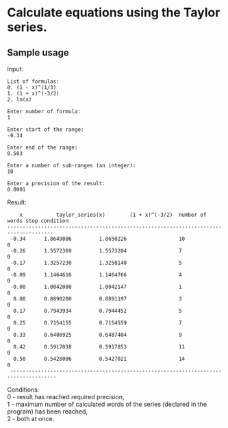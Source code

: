 # Calculate equations using the Taylor series.

## Sample usage
Input:
```
List of formulas:
0. (1 - x)^(1/3)
1. (1 + x)^(-3/2)
2. ln(x)

Enter number of formula:
1

Enter start of the range:
-0.34

Enter end of the range:
0.503

Enter a number of sub-ranges (an integer):
10

Enter a precision of the result:
0.0001
```

Result:
```
	x			taylor_series(x)		(1 + x)^(-3/2)	number of words	stop condition
-------------------------------------------------------------------------------------
 -0.34		1.8649806		  1.8650226					10						0
 -0.26		1.5572369		  1.5573204					7						0
 -0.17		1.3257230		  1.3258140					5						0
 -0.09		1.1464616		  1.1464766					4						0
 -0.00		1.0042000		  1.0042147					1						0
  0.08		0.8890200		  0.8891197					3						0
  0.17		0.7943934		  0.7944452					5						0
  0.25		0.7154155		  0.7154559					7						0
  0.33		0.6486925		  0.6487404					9						0
  0.42		0.5917038		  0.5917853					11						0
  0.50		0.5428006		  0.5427021					14						0
 -------------------------------------------------------------------------------------
```
Conditions:<br>
0 - result has reached required precision,<br>
1 - maximum number of calculated words of the series (declared in the program) has been reached,<br>
2 - both at once.
